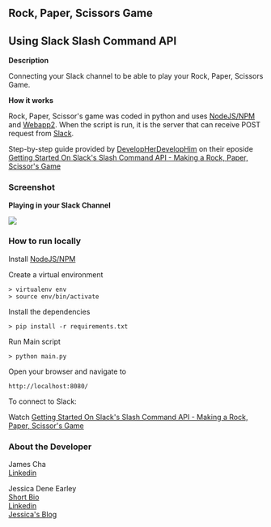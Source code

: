 Rock, Paper, Scissors Game
--------------------------

Using Slack Slash Command API
-----------------------------

**Description**

Connecting your Slack channel to be able to play your Rock, Paper, Scissors Game. 

**How it works**

Rock, Paper, Scissor's game was coded in python and uses [NodeJS/NPM](https://www.npmjs.com/package/localtunnel) and [Webapp2](https://webapp-improved.appspot.com/). When the script is run, it is the server that can receive POST request from [Slack](https://slack.com/). 

Step-by-step guide provided by [DevelopHerDevelopHim](https://www.youtube.com/channel/UCmAIHsNUyAzJ6FQMdU5jdRw) on their eposide [Getting Started On Slack's Slash Command API - Making a Rock, Paper, Scissor's Game](https://youtu.be/HpSIlZGQ_Mo)



### Screenshot

**Playing in your Slack Channel**

<img src="static/img/rideminder_new_color.jpg">


### How to run locally

Install [NodeJS/NPM](https://www.npmjs.com/package/localtunnel)    


Create a virtual environment 

```
> virtualenv env
> source env/bin/activate
```

Install the dependencies

```
> pip install -r requirements.txt
```

Run Main script
```
> python main.py
```

Open your browser and navigate to 

```
http://localhost:8080/
```

To connect to Slack:

Watch [Getting Started On Slack's Slash Command API - Making a Rock, Paper, Scissor's Game](https://youtu.be/HpSIlZGQ_Mo)



### About the Developer    

James Cha    
[Linkedin](https://www.linkedin.com/in/jamesjcha)         

Jessica Dene Earley    
[Short Bio](https://chatasweetie.wordpress.com/about-me/)   
[Linkedin](https://www.linkedin.com/in/jessicaearley)      
[Jessica's Blog](https://chatasweetie.wordpress.com/)  